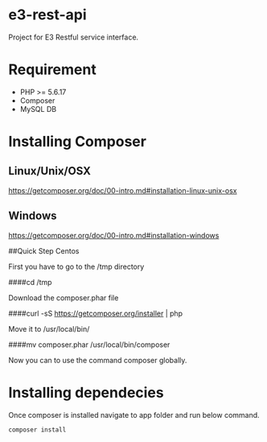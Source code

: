 # e3-rest-api
Project for E3 Restful service interface.

# Requirement
* PHP >= 5.6.17
* Composer
* MySQL DB

# Installing Composer

## Linux/Unix/OSX
https://getcomposer.org/doc/00-intro.md#installation-linux-unix-osx

## Windows
https://getcomposer.org/doc/00-intro.md#installation-windows

##Quick Step Centos

First you have to go to the /tmp directory

####cd /tmp

Download the composer.phar file

####curl -sS https://getcomposer.org/installer | php

Move it to /usr/local/bin/

####mv composer.phar /usr/local/bin/composer

Now you can to use the command composer globally. 

# Installing dependecies

Once composer is installed navigate to app folder and run below command.

```javascript
composer install
```
